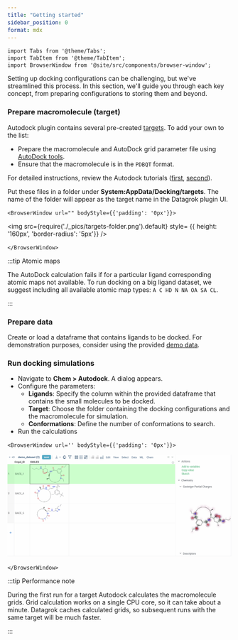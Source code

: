 ```yaml
---
title: "Getting started"
sidebar_position: 0
format: mdx
---
```


```mdx-code-block
import Tabs from '@theme/Tabs';
import TabItem from '@theme/TabItem';
import BrowserWindow from '@site/src/components/browser-window';
```

Setting up docking configurations can be challenging, but we've streamlined this process.
In this section, we'll guide you through each key concept, from preparing configurations
to storing them and beyond.

### Prepare macromolecule (target)

<div style = {{ display: 'flex' }}>

<div style = {{ width: '60%' }}>

Autodock plugin contains several pre-created [targets](https://github.com/datagrok-ai/public/tree/master/packages/Docking/files/targets).
To add your own to the list:

* Prepare the macromolecule and AutoDock grid parameter file using [AutoDock tools](https://ccsb.scripps.edu/mgltools/downloads/).
* Ensure that the macromolecule is in the `PDBQT` format.

For detailed instructions, review the Autodock tutorials
([first](https://www.chem.uwec.edu/chem491_w01/Chem491-Molecules%20and%20Medicine%202008/AutoDock%20Tutorial.pdf),
[second](https://omicstutorials.com/a-comprehensive-bioinformatics-tutorial-mastering-ligand-protein-docking-with-autodock/)).

Put these files in a folder under **System:AppData/Docking/targets**.
The name of the folder will appear as the target name in the Datagrok plugin UI.

</div>

<div style = {{ width: '40%', display: 'flex', gap: '20px', 'justify-content': 'end' }}>

```mdx-code-block
<BrowserWindow url="" bodyStyle={{'padding': '0px'}}>
```

<img
  src={require('./_pics/targets-folder.png').default}
  style= {{ height: '160px', 'border-radius': '5px'}}
/>

```mdx-code-block
</BrowserWindow>
```

</div>

</div>

:::tip Atomic maps

The AutoDock calculation fails if for a particular ligand corresponding atomic maps not available.
To run docking on a big ligand dataset, we suggest including all available atomic map types:
`A C HD N NA OA SA CL`.

:::

### Prepare data

Create or load a dataframe that contains ligands to be docked. 
For demonstration purposes, consider using the provided [demo data](https://github.com/datagrok-ai/public/blob/master/packages/Docking/files/demo_files/demo_dataset.csv).

### Run docking simulations

* Navigate to **Chem > Autodock**. A dialog appears.
* Configure the parameters:
  * **Ligands**: Specify the column within the provided dataframe that contains the small molecules to be docked.
  * **Target**: Choose the folder containing the docking configurations and the macromolecule for simulation.
  * **Conformations**: Define the number of conformations to search.
* Run the calculations

```mdx-code-block
<BrowserWindow url='' bodyStyle={{'padding': '0px'}}>
```

![docking-simulations](./_pics/docking-simulations.gif)

```mdx-code-block
</BrowserWindow>
```


:::tip Performance note

During the first run for a target Autodock calculates the macromolecule grids.
Grid calculation works on a single CPU core, so it can take about a minute. 
Datagrok caches calculated grids, so subsequent runs with the same target will be much faster.

:::